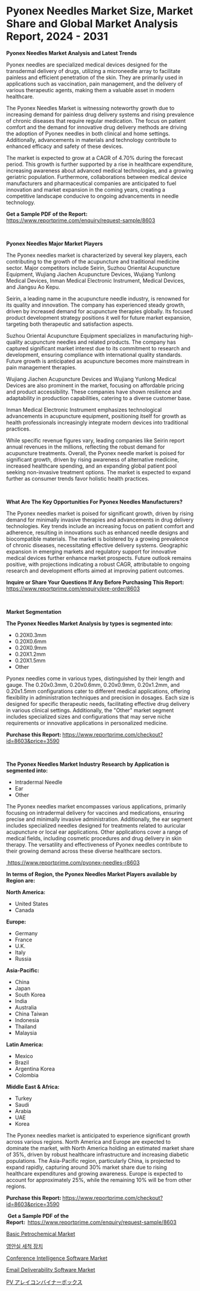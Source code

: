 <p><h1>Pyonex Needles Market Size, Market Share and Global Market Analysis Report, 2024 - 2031</h1></p><p><strong>Pyonex Needles Market Analysis and Latest Trends</strong></p>
<p><p>Pyonex needles are specialized medical devices designed for the transdermal delivery of drugs, utilizing a microneedle array to facilitate painless and efficient penetration of the skin. They are primarily used in applications such as vaccination, pain management, and the delivery of various therapeutic agents, making them a valuable asset in modern healthcare.</p><p>The Pyonex Needles Market is witnessing noteworthy growth due to increasing demand for painless drug delivery systems and rising prevalence of chronic diseases that require regular medication. The focus on patient comfort and the demand for innovative drug delivery methods are driving the adoption of Pyonex needles in both clinical and home settings. Additionally, advancements in materials and technology contribute to enhanced efficacy and safety of these devices.</p><p>The market is expected to grow at a CAGR of 4.70% during the forecast period. This growth is further supported by a rise in healthcare expenditure, increasing awareness about advanced medical technologies, and a growing geriatric population. Furthermore, collaborations between medical device manufacturers and pharmaceutical companies are anticipated to fuel innovation and market expansion in the coming years, creating a competitive landscape conducive to ongoing advancements in needle technology.</p></p>
<p><strong>Get a Sample PDF of the Report:&nbsp;</strong> <a href="https://www.reportprime.com/enquiry/request-sample/8603">https://www.reportprime.com/enquiry/request-sample/8603</a></p>
<p>&nbsp;</p>
<p><strong>Pyonex Needles Major Market Players</strong></p>
<p><p>The Pyonex needles market is characterized by several key players, each contributing to the growth of the acupuncture and traditional medicine sector. Major competitors include Seirin, Suzhou Oriental Acupuncture Equipment, Wujiang Jiachen Acupuncture Devices, Wujiang Yunlong Medical Devices, Inman Medical Electronic Instrument, Medical Devices, and Jiangsu Ao Kepu.</p><p>Seirin, a leading name in the acupuncture needle industry, is renowned for its quality and innovation. The company has experienced steady growth, driven by increased demand for acupuncture therapies globally. Its focused product development strategy positions it well for future market expansion, targeting both therapeutic and satisfaction aspects.</p><p>Suzhou Oriental Acupuncture Equipment specializes in manufacturing high-quality acupuncture needles and related products. The company has captured significant market interest due to its commitment to research and development, ensuring compliance with international quality standards. Future growth is anticipated as acupuncture becomes more mainstream in pain management therapies.</p><p>Wujiang Jiachen Acupuncture Devices and Wujiang Yunlong Medical Devices are also prominent in the market, focusing on affordable pricing and product accessibility. These companies have shown resilience and adaptability in production capabilities, catering to a diverse customer base.</p><p>Inman Medical Electronic Instrument emphasizes technological advancements in acupuncture equipment, positioning itself for growth as health professionals increasingly integrate modern devices into traditional practices.</p><p>While specific revenue figures vary, leading companies like Seirin report annual revenues in the millions, reflecting the robust demand for acupuncture treatments. Overall, the Pyonex needle market is poised for significant growth, driven by rising awareness of alternative medicine, increased healthcare spending, and an expanding global patient pool seeking non-invasive treatment options. The market is expected to expand further as consumer trends favor holistic health practices.</p></p>
<p>&nbsp;</p>
<p><strong>What Are The Key Opportunities For Pyonex Needles Manufacturers?</strong></p>
<p><p>The Pyonex needles market is poised for significant growth, driven by rising demand for minimally invasive therapies and advancements in drug delivery technologies. Key trends include an increasing focus on patient comfort and adherence, resulting in innovations such as enhanced needle designs and biocompatible materials. The market is bolstered by a growing prevalence of chronic diseases, necessitating effective delivery systems. Geographic expansion in emerging markets and regulatory support for innovative medical devices further enhance market prospects. Future outlook remains positive, with projections indicating a robust CAGR, attributable to ongoing research and development efforts aimed at improving patient outcomes.</p></p>
<p><strong>Inquire or Share Your Questions If Any Before Purchasing This Report:</strong> <a href="https://www.reportprime.com/enquiry/pre-order/8603">https://www.reportprime.com/enquiry/pre-order/8603</a></p>
<p>&nbsp;</p>
<p><strong>Market Segmentation</strong></p>
<p><strong>The Pyonex Needles Market Analysis by types is segmented into:</strong></p>
<p><ul><li>0.20X0.3mm</li><li>0.20X0.6mm</li><li>0.20X0.9mm</li><li>0.20X1.2mm</li><li>0.20X1.5mm</li><li>Other</li></ul></p>
<p><p>Pyonex needles come in various types, distinguished by their length and gauge. The 0.20x0.3mm, 0.20x0.6mm, 0.20x0.9mm, 0.20x1.2mm, and 0.20x1.5mm configurations cater to different medical applications, offering flexibility in administration techniques and precision in dosages. Each size is designed for specific therapeutic needs, facilitating effective drug delivery in various clinical settings. Additionally, the "Other" market segment includes specialized sizes and configurations that may serve niche requirements or innovative applications in personalized medicine.</p></p>
<p><strong>Purchase this Report:&nbsp;</strong><a href="https://www.reportprime.com/checkout?id=8603&price=3590">https://www.reportprime.com/checkout?id=8603&price=3590</a></p>
<p>&nbsp;</p>
<p><strong>The Pyonex Needles Market Industry Research by Application is segmented into:</strong></p>
<p><ul><li>Intradermal Needle</li><li>Ear</li><li>Other</li></ul></p>
<p><p>The Pyonex needles market encompasses various applications, primarily focusing on intradermal delivery for vaccines and medications, ensuring precise and minimally invasive administration. Additionally, the ear segment includes specialized needles designed for treatments related to auricular acupuncture or local ear applications. Other applications cover a range of medical fields, including cosmetic procedures and drug delivery in skin therapy. The versatility and effectiveness of Pyonex needles contribute to their growing demand across these diverse healthcare sectors.</p></p>
<p><a href="https://www.reportprime.com/pyonex-needles-r8603">&nbsp;https://www.reportprime.com/pyonex-needles-r8603</a></p>
<p><strong>In terms of Region, the Pyonex Needles Market Players available by Region are:</strong></p>
<p>
    <p> <strong> North America: </strong>
        <ul>
            <li>United States</li>
            <li>Canada</li>
        </ul>
        </p> 
    <p> <strong> Europe: </strong>
        <ul>
            <li>Germany</li>
            <li>France</li>
            <li>U.K.</li>
            <li>Italy</li>
            <li>Russia</li>
        </ul>
        </p> 
    <p> <strong> Asia-Pacific: </strong>
        <ul>
            <li>China</li>
            <li>Japan</li>
            <li>South Korea</li>
            <li>India</li>
            <li>Australia</li>
            <li>China Taiwan</li>
            <li>Indonesia</li>
            <li>Thailand</li>
            <li>Malaysia</li>
        </ul>
        </p> 
    <p> <strong> Latin America: </strong>
        <ul>
            <li>Mexico</li>
            <li>Brazil</li>
            <li>Argentina Korea</li>
            <li>Colombia</li>
        </ul>
        </p> 
    <p> <strong> Middle East & Africa: </strong>
        <ul>
            <li>Turkey</li>
            <li>Saudi</li>
            <li>Arabia</li>
            <li>UAE</li>
            <li>Korea</li>
        </ul>
    </p>
    </p>
<p><p>The Pyonex needles market is anticipated to experience significant growth across various regions. North America and Europe are expected to dominate the market, with North America holding an estimated market share of 35%, driven by robust healthcare infrastructure and increasing diabetic populations. The Asia-Pacific region, particularly China, is projected to expand rapidly, capturing around 30% market share due to rising healthcare expenditures and growing awareness. Europe is expected to account for approximately 25%, while the remaining 10% will be from other regions.</p></p>
<p><strong>Purchase this Report: </strong><a href="https://www.reportprime.com/checkout?id=8603&price=3590">https://www.reportprime.com/checkout?id=8603&price=3590</a></p>
<p>&nbsp;<strong>Get a Sample PDF of the Report:&nbsp;&nbsp;</strong><a href="https://www.reportprime.com/enquiry/request-sample/8603">https://www.reportprime.com/enquiry/request-sample/8603</a></p>
<p><strong></strong></p>
<p><p><a href="https://medium.com/@alanernser/the-basic-petrochemical-market-report-analyzes-important-operational-and-performance-data-so-one-45d86e661dee?postPublishedType=initial">Basic Petrochemical Market</a></p><p><a href="https://medium.com/@conradkirrlin76575/%EC%9E%A5%EB%A1%80-%EC%84%B8%EC%B2%99-%EC%9E%A5%EB%B9%84-%EC%82%B0%EC%97%85-%EC%A0%84%EB%A7%9D-%EC%8B%9C%EC%9E%A5-%EB%B3%80%ED%99%94%EC%99%80-%EC%A0%84%EB%9E%B5%EC%A0%81-%ED%95%84%EC%88%98-%EC%82%AC%ED%95%AD-2024-2031-40ec7edf2cfb">영안실 세척 장치</a></p><p><a href="https://www.linkedin.com/pulse/mapping-conference-intelligence-software-market-trends-challenges-zzcie?trackingId=EK40IPt6RCeUJa5Oy%2FwlDw%3D%3D">Conference Intelligence Software Market</a></p><p><a href="https://www.linkedin.com/pulse/email-deliverability-software-market-indicators-size-regional-iuwxe?trackingId=wyafUDdhReGUMtGR2kzmfg%3D%3D">Email Deliverability Software Market</a></p><p><a href="https://medium.com/@samleite85/pv-array-combiner-box-market-%E3%81%AE%E3%82%B0%E3%83%AD%E3%83%BC%E3%83%90%E3%83%AB%E5%B8%82%E5%A0%B4%E6%A6%82%E8%A6%81%E3%81%AF-%E4%B8%96%E7%95%8C%E3%81%8A%E3%82%88%E3%81%B3%E4%B8%BB%E8%A6%81%E5%B8%82%E5%A0%B4%E3%81%AB%E3%81%8A%E3%81%91%E3%82%8B%E6%A5%AD%E7%95%8C%E3%81%AB%E5%BD%B1%E9%9F%BF%E3%82%92%E4%B8%8E%E3%81%88%E3%82%8B%E4%B8%BB%E8%A6%81%E3%81%AA%E3%83%88%E3%83%AC%E3%83%B3%E3%83%89%E3%81%AB%E3%81%A4%E3%81%84%E3%81%A6-%E7%8B%AC%E8%87%AA%E3%81%AE%E8%A6%96%E7%82%B9%E3%82%92%E6%8F%90%E4%BE%9B%E3%81%97%E3%81%BE%E3%81%99-3482f1d53470">PV アレイコンバイナーボックス</a></p></p>